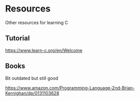 # Resources

Other resources for learning C

## Tutorial

<https://www.learn-c.org/en/Welcome>

## Books

Bit outdated but still good

<https://www.amazon.com/Programming-Language-2nd-Brian-Kernighan/dp/0131103628>
